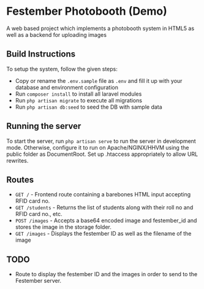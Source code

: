 # Festember Photobooth (Demo)
A web based project which implements a photobooth system in HTML5 as well as a backend for uploading images

## Build Instructions
To setup the system, follow the given steps:
- Copy or rename the `.env.sample` file as `.env` and fill it up with your database and environment configuration
- Run `composer install` to install all laravel modules
- Run `php artisan migrate` to execute all migrations
- Run `php artisan db:seed` to seed the DB with sample data

## Running the server
To start the server, run `php artisan serve` to run the server in development mode. 
Otherwise, configure it to run on Apache/NGINX/HHVM using the public folder as DocumentRoot. 
Set up .htaccess appropriately to allow URL rewrites.

## Routes

- `GET /` - Frontend route containing a barebones HTML input accepting RFID card no.
- `GET /students` - Returns the list of students along with their roll no and RFID card no., etc.
- `POST /images` - Accepts a base64 encoded image and festember_id and stores the image in the storage folder.
- `GET /images` - Displays the festember ID as well as the filename of the image

## TODO
- Route to display the festember ID and the images in order to send to the Festember server.
